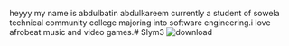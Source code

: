 heyyy my name is abdulbatin abdulkareem currently a student of sowela technical community college majoring into software engineering.i love afrobeat music and video games.# Slym3
![download](https://github.com/ABDULBATIN458/Slym3/assets/157056340/c03b3086-366b-4948-96e4-d6fbb4191397)
